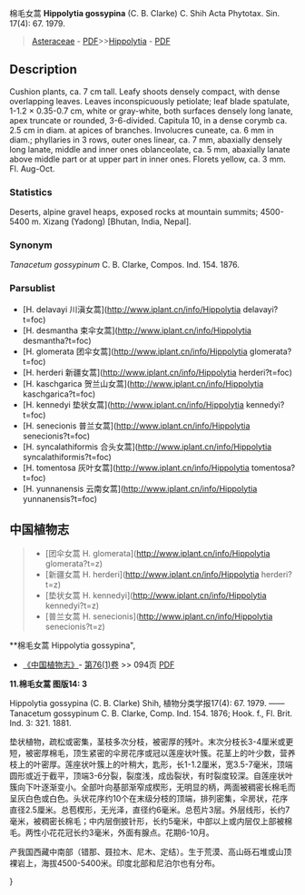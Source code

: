 棉毛女蒿 **Hippolytia gossypina** (C. B. Clarke) C. Shih Acta Phytotax. Sin. 17(4): 67. 1979.

> [Asteraceae](http://www.iplant.cn/info/Asteraceae?t=foc) - [PDF](http://www.iplant.cn/foc/pdf/Asteraceae.pdf)>>[Hippolytia](http://www.iplant.cn/info/Hippolytia?t=foc) - [PDF](http://www.iplant.cn/foc/pdf/Hippolytia.pdf)

## Description

Cushion plants, ca. 7 cm tall. Leafy shoots densely compact, with dense overlapping leaves. Leaves inconspicuously petiolate; leaf blade spatulate, 1-1.2 × 0.35-0.7 cm, white or gray-white, both surfaces densely long lanate, apex truncate or rounded, 3-6-divided. Capitula 10, in a dense corymb ca. 2.5 cm in diam. at apices of branches. Involucres cuneate, ca. 6 mm in diam.; phyllaries in 3 rows, outer ones linear, ca. 7 mm, abaxially densely long lanate, middle and inner ones oblanceolate, ca. 5 mm, abaxially lanate above middle part or at upper part in inner ones. Florets yellow, ca. 3 mm. Fl. Aug-Oct.

### Statistics
Deserts, alpine gravel heaps, exposed rocks at mountain summits; 4500-5400 m. Xizang (Yadong) [Bhutan, India, Nepal].

### Synonym
*Tanacetum gossypinum* C. B. Clarke, Compos. Ind. 154. 1876.

### Parsublist

* [H.  delavayi  川滇女蒿](http://www.iplant.cn/info/Hippolytia delavayi?t=foc)
* [H.  desmantha  束伞女蒿](http://www.iplant.cn/info/Hippolytia desmantha?t=foc)
* [H.  glomerata  团伞女蒿](http://www.iplant.cn/info/Hippolytia glomerata?t=foc)
* [H.  herderi  新疆女蒿](http://www.iplant.cn/info/Hippolytia herderi?t=foc)
* [H.  kaschgarica  贺兰山女蒿](http://www.iplant.cn/info/Hippolytia kaschgarica?t=foc)
* [H.  kennedyi  垫状女蒿](http://www.iplant.cn/info/Hippolytia kennedyi?t=foc)
* [H.  senecionis  普兰女蒿](http://www.iplant.cn/info/Hippolytia senecionis?t=foc)
* [H.  syncalathiformis  合头女蒿](http://www.iplant.cn/info/Hippolytia syncalathiformis?t=foc)
* [H.  tomentosa  灰叶女蒿](http://www.iplant.cn/info/Hippolytia tomentosa?t=foc)
* [H.  yunnanensis  云南女蒿](http://www.iplant.cn/info/Hippolytia yunnanensis?t=foc)


## 中国植物志

> * [团伞女蒿  H.  glomerata](http://www.iplant.cn/info/Hippolytia glomerata?t=z)
> * [新疆女蒿  H.  herderi](http://www.iplant.cn/info/Hippolytia herderi?t=z)
> * [垫状女蒿  H.  kennedyi](http://www.iplant.cn/info/Hippolytia kennedyi?t=z)
> * [普兰女蒿  H.  senecionis](http://www.iplant.cn/info/Hippolytia senecionis?t=z)


**棉毛女蒿 Hippolytia gossypina",

* [《中国植物志》](http://www.iplant.cn/frps)- [第76(1)卷](http://www.iplant.cn/frps/vol/76(1)) >> 094页 [PDF](http://www.iplant.cn/frps/pdf/76(1)/094b.PDF)


**11.棉毛女蒿 图版14: 3**

Hippolytia gossypina (C. B. Clarke) Shih, 植物分类学报17(4): 67. 1979. ——Tanacetum gossypinum C. B. Clarke, Comp. Ind. 154. 1876; Hook. f., Fl. Brit. Ind. 3: 321. 1881.

垫状植物，疏松或密集，茎枝多次分枝，被密厚的残叶。末次分枝长3-4厘米或更短，被密厚棉毛，顶生紧密的伞房花序或冠以莲座状叶簇。花茎上的叶少数，营养枝上的叶密厚。莲座状叶簇上的叶稍大，匙形，长1-1.2厘米，宽3.5-7毫米，顶端圆形或近于截平，顶端3-6分裂，裂度浅，成齿裂状，有时裂度较深。自莲座状叶簇向下叶逐渐变小。全部叶向基部渐窄成楔形，无明显的柄，两面被稠密长棉毛而呈灰白色或白色。头状花序约10个在末级分枝的顶端，排列密集，伞房状，花序直径2.5厘米。总苞楔形，无光泽，直径约6毫米。总苞片3层。外层线形，长约7毫米，被稠密长棉毛；中内层倒披针形，长约5毫米，中部以上或内层仅上部被棉毛。两性小花花冠长约3毫米，外面有腺点。花期6-10月。

产我国西藏中南部（错那、聂拉木、尼木、定结）。生于荒漠、高山砾石堆或山顶裸岩上，海拔4500-5400米。印度北部和尼泊尔也有分布。

}